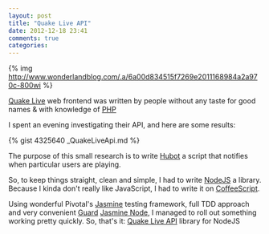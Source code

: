 ```yaml
---
layout: post
title: "Quake Live API"
date: 2012-12-18 23:41
comments: true
categories: 
---
```


{% img http://www.wonderlandblog.com/.a/6a00d834515f7269e2011168984a2a970c-800wi %}

[Quake Live](http://www.quakelive.com) web frontend was written by people without any taste for good names & with knowledge of [PHP](http://me.veekun.com/blog/2012/04/09/php-a-fractal-of-bad-design/)

I spent an evening investigating their API, and here are some results:

{% gist 4325640 _QuakeLiveApi.md %}

The purpose of this small research is to write [Hubot](http://hubot.github.com) a script that notifies when particular users are playing.

So, to keep things straight, clean and simple, I had to write [NodeJS](nodejs.org) a library. Because I kinda don't really like JavaScript, I had to write it on [CoffeeScript](http://coffeescript.org).

Using wonderful Pivotal's [Jasmine](http://pivotal.github.com/jasmine/) testing framework, full TDD approach and very convenient [Guard](https://github.com/kapoq/guard-jasmine-node) [Jasmine Node](https://github.com/mhevery/jasmine-node), I managed to roll out something working pretty quickly. So, that's it: [Quake Live API](https://github.com/darvin/quake-live-api-node) library for NodeJS
